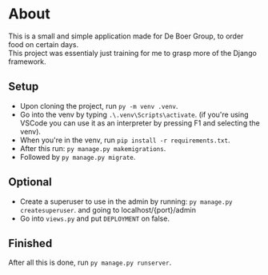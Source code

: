 # About
This is a small and simple application made for De Boer Group, to order food on certain days. <br>
This project was essentialy just training for me to grasp more of the Django framework.

## Setup
* Upon cloning the project, run `py -m venv .venv`. 
* Go into the venv by typing `.\.venv\Scripts\activate`. 
(if you're using VSCode you can use it as an interpreter by pressing F1 and selecting the venv). 
* When you're in the venv, run `pip install -r requirements.txt`. 
* After this run: `py manage.py makemigrations`. 
* Followed by `py manage.py migrate`. 

## Optional
* Create a superuser to use in the admin by running: `py manage.py createsuperuser`. and going to localhost/{port}/admin
* Go into `views.py` and put `DEPLOYMENT` on false.

## Finished
After all this is done, run `py manage.py runserver`.
